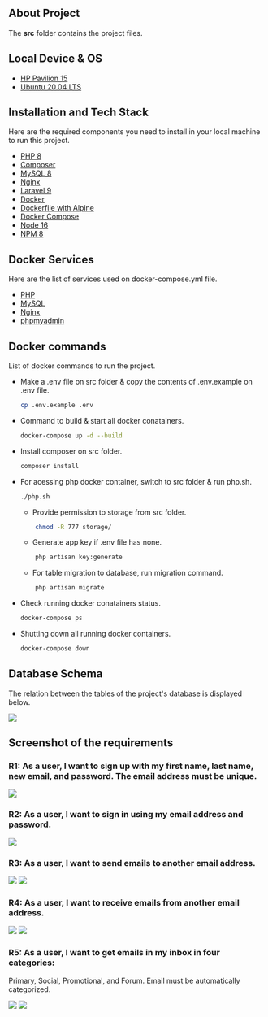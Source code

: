 ## About Project

The __src__ folder contains the project files.

## Local Device & OS

* [HP Pavilion 15](https://www.amazon.com/HP-Pavilion-Graphics-Compatible-15-cs3019nr/dp/B085B63QYR)
* [Ubuntu 20.04 LTS](https://linuxconfig.org/ubuntu-20-04-download)
## Installation and Tech Stack

Here are the required components you need to install in your local machine to run this project. 

* [PHP 8](https://www.php.net/)
* [Composer](https://getcomposer.org/)
* [MySQL 8](https://www.mysql.com/)
* [Nginx](https://www.nginx.com)
* [Laravel 9](https://laravel.com/)
* [Docker](https://www.docker.com/)
* [Dockerfile with Alpine](https://hub.docker.com/_/alpine)
* [Docker Compose](https://www.digitalocean.com/community/tutorials/how-to-install-and-use-docker-compose-on-ubuntu-20-04)
* [Node 16](https://nodejs.org)
* [NPM 8](https://www.npmjs.com)

## Docker Services

Here are the list of services used on docker-compose.yml file.

* [PHP](https://hub.docker.com/_/php)
* [MySQL](https://hub.docker.com/_/mysql)
* [Nginx](https://hub.docker.com/_/nginx)
* [phpmyadmin](https://hub.docker.com/_/phpmyadmin)

## Docker commands

List of docker commands to run the project.

* Make a .env file on src folder & copy the contents of .env.example on .env file.
   ```sh
   cp .env.example .env
   ```
* Command to build & start all docker conatainers.
   ```sh
   docker-compose up -d --build
   ```
* Install composer on src folder.
   ```sh
   composer install
   ```
* For acessing php docker container, switch to src folder & run php.sh.
   ```sh
   ./php.sh
   ```
    * Provide permission to storage from src folder.
    ```sh
        chmod -R 777 storage/ 
    ```
    * Generate app key if .env file has none.
    ```sh
        php artisan key:generate
    ```
    * For table migration to database, run migration command.
    ```sh
        php artisan migrate
    ```
* Check running docker conatainers status.
   ```sh
   docker-compose ps
   ```
* Shutting down all running docker containers.
   ```sh
   docker-compose down
   ```

## Database Schema

The relation between the tables of the project's database is displayed below.

<img src="./images/Databsae_Schema.png">

## Screenshot of the requirements

### **R1**: As a user, I want to sign up with my first name, last name, new email, and password.  The email address must be unique.

 <img src="./images/R1.png">

### **R2**: As a user, I want to sign in using my email address and password.

 <img src="./images/R2.png">

### **R3**: As a user, I want to send emails to another email address.

 <img src="./images/R3_a.jpg">

 <img src="./images/R3_b.jpg">

### **R4**: As a user, I want to receive emails from another email address.

 <img src="./images/R4_a.jpg">

 <img src="./images/R4_b.jpg">

### **R5**: As a user, I want to get emails in my inbox in four categories:
 Primary, Social, Promotional, and Forum. Email must be automatically categorized.
 
 <img src="./images/R5_a.jpg">

 <img src="./images/R5_b.jpg">